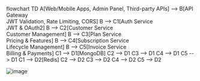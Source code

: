 flowchart TD
    A[Web/Mobile Apps, Admin Panel, Third-party APIs] --> B[API Gateway <br>JWT Validation, Rate Limiting, CORS]
    B --> C1[Auth Service <br>JWT & OAuth2]
    B --> C2[Customer Service <br>Customer Management]
    B --> C3[Plan Service <br>Pricing & Features]
    B --> C4[Subscription Service <br>Lifecycle Management]
    B --> C5[Invoice Service <br>Billing & Payments]
    C1 --> D1[MongoDB]
    C2 --> D1
    C3 --> D1
    C4 --> D1
    C5 --> D1
    C1 --> D2[Redis]
    C2 --> D2
    C3 --> D2
    C4 --> D2
    C5 --> D2

![image](https://github.com/user-attachments/assets/1737d336-52d9-44ab-86fc-91f9dd2d4506)
